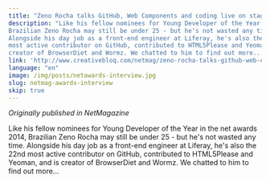 ```yaml
---
title: "Zeno Rocha talks GitHub, Web Components and coding live on stage"
description: "Like his fellow nominees for Young Developer of the Year in the net awards 2014,
Brazilian Zeno Rocha may still be under 25 - but he's not wasted any time.
Alongside his day job as a front-end engineer at Liferay, he's also the 22nd
most active contributor on GitHub, contributed to HTML5Please and Yeoman, and is
creator of BrowserDiet and Wormz. We chatted to him to find out more..."
link: 'http://www.creativebloq.com/netmag/zeno-rocha-talks-github-web-components-and-coding-live-stage-21410625'
language: "en"
image: /img/posts/netawards-interview.jpg
slug: netmag-awards-interview
skip: true
---
```


*Originally published in NetMagazine*

Like his fellow nominees for Young Developer of the Year in the net awards 2014,
Brazilian Zeno Rocha may still be under 25 - but he's not wasted any time.
Alongside his day job as a front-end engineer at Liferay, he's also the 22nd
most active contributor on GitHub, contributed to HTML5Please and Yeoman, and is
creator of BrowserDiet and Wormz. We chatted to him to find out more...